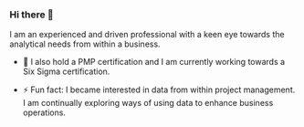### Hi there 👋


I am an experienced and driven professional with a keen eye towards the analytical needs from within a business. 

- 🔭 I also hold a PMP certification and I am currently working towards a Six Sigma certification.

- ⚡ Fun fact: I became interested in data from within project management.  I am continually exploring ways of using data to enhance business operations.

